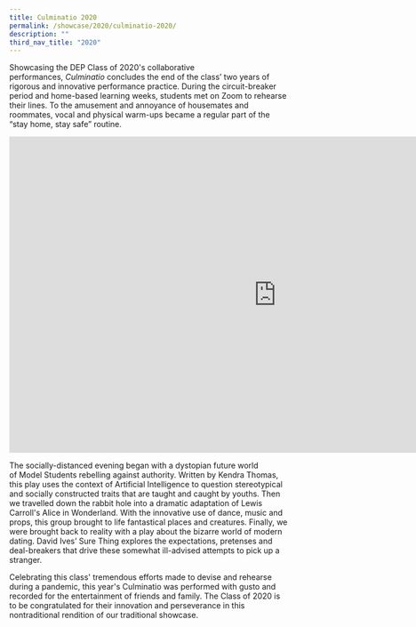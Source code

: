 ```yaml
---
title: Culminatio 2020
permalink: /showcase/2020/culminatio-2020/
description: ""
third_nav_title: "2020"
---
```

Showcasing the DEP Class of 2020's collaborative performances,&nbsp;_Culminatio_&nbsp;concludes the end of the class’ two years of rigorous and innovative performance practice. During the circuit-breaker period and home-based learning weeks, students met on Zoom to rehearse their lines. To the amusement and annoyance of housemates and roommates, vocal and physical warm-ups became a regular part of the “stay home, stay safe” routine.

<iframe allowfullscreen="true" height="569" width="960" frameborder="0" src="https://docs.google.com/presentation/d/e/2PACX-1vTgGwdl803qJSU0CitniQmQLGHedigRjUPFme4mrwCImNaHqpkasUk2jtiMn3FEEZhqd8FCjmQLeGx_/embed?start=false&amp;loop=false&amp;delayms=3000"></iframe>

The socially-distanced evening began with a dystopian future world of&nbsp;Model Students&nbsp;rebelling against authority. Written by Kendra Thomas, this play uses the context of Artificial Intelligence to question stereotypical and socially constructed traits that are taught and caught by youths. Then we travelled down the rabbit hole into a dramatic adaptation of Lewis Carroll's&nbsp;Alice in Wonderland. With the innovative use of dance, music and props, this group brought to life fantastical places and creatures. Finally, we were brought back to reality with a play about the bizarre world of modern dating. David Ives’&nbsp;Sure Thing&nbsp;explores the expectations, pretenses and deal-breakers that drive these somewhat ill-advised attempts to pick up a stranger.

Celebrating this class' tremendous efforts made to devise and rehearse during a pandemic, this year's Culminatio was performed with gusto and recorded for the entertainment of friends and family. The Class of 2020 is to be congratulated for their innovation and perseverance in this nontraditional rendition of our traditional showcase.